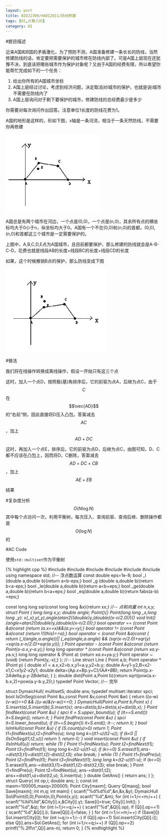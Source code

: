 ```yaml
---
layout: post
title: BZOJ2300/HAOI2011/防线修建
tags: [OI,计算几何]
category: OI
---
```


#题目描述

近来A国和B国的矛盾激化，为了预防不测，A国准备修建一条长长的防线，当然修建防线的话，肯定要把需要保护的城市修在防线内部了。可是A国上层现在还犹豫不决，到底该把哪些城市作为保护对象呢？又由于A国的经费有限，所以希望你能帮忙完成如下的一个任务：

1. 给出你所有的A国城市坐标
2. A国上层经过讨论，考虑到经济问题，决定取消对i城市的保护，也就是说i城市不需要在防线内了
3. A国上层询问对于剩下要保护的城市，修建防线的总经费最少是多少

你需要对每次询问作出回答。注意单位1长度的防线花费为1。

A国的地形是这样的，形如下图，x轴是一条河流，相当于一条天然防线，不需要你再修建

![](/images/oi/bzoj/2300_1.jpg)

A国总是有两个城市在河边，一个点是(0,0)，一个点是(n,0)，其余所有点的横坐标均大于0小于n，纵坐标均大于0。A国有一个不在(0,0)和(n,0)的首都。(0,0),(n,0)和首都这三个城市是一定需要保护的。

上图中，A,B,C,D,E点为A国城市，且目前都要保护，那么修建的防线就会是A-B-C-D，花费也就是线段AB的长度+线段BC的长度+线段CD的长度

如果，这个时候撤销B点的保护，那么防线变成下图

![](/images/oi/bzoj/2300_2.jpg)

#做法

我们将在线操作转换成离线操作，假设一开始只有这三个点

<object data="/images/oi/bzoj/bzoj2300_pic1.svg" type="image/svg+xml"></object>

这时，加入一个点D，按照极(基)角排序后，它的前驱为点A，后继为点C，由于$$C$$在$$\vec{AD}$$的“右前”侧，因此直接将D压入凸包，答案减去$$AC$$，加上$$AD+DC$$

<object data="/images/oi/bzoj/bzoj2300_pic2.svg" type="image/svg+xml"></object>

这时，再加入一个点E，排序后，它的前驱为点D，后继为点C，由图可知，D、C都不应该在凸包上，因而将D，C删除，答案减去$$AD+DC+CB$$，加上$$AE+EB$$

<object data="/images/oi/bzoj/bzoj2300_pic3.svg" type="image/svg+xml"></object>

结果

<object data="/images/oi/bzoj/bzoj2300_pic4.svg" type="image/svg+xml"></object>

#复杂度分析
$$O(N \log N)$$其中每个点访问一次，利用平衡树，每次压入、查询前驱、查询后继、删除操作都是$$O(\log N)$$的

#AC Code

使用`std::multiset`作为平衡树

{% highlight cpp %}
#include <iostream>
#include <cstdio>
#include <cstring>
#include <algorithm>
#include <cmath>
#include <set>
using namespace std;
//-- 浮点数运算
const double eps=1e-8;
bool _l (double a,double b){return a<b-eps;}
bool _g (double a,double b){return b<a-eps;}
bool _le(double a,double b){return a<b+eps;}
bool _ge(double a,double b){return b<a+eps;}
bool _eq(double a,double b){return fabs(a-b)<eps;}

const long long sqr(const long long &x){return x*x;}
//-- 点和向量
int n,x,y;
struct Point
{
    long long x,y;
    double angle;
    Point(){}
    Point(long long _x,long long _y):
        x(_x),y(_y),angle(atan2((double)y,(double)(x-n/2.0))){}
    void Init()
        {angle=atan2((double)y,(double)(x-n/2.0));}
    bool      operator == (const Point &a)const
        {return (a.x==x)&&(a.y==y);}
    bool      operator != (const Point &a)const
        {return !((*this)==a);}
    bool      operator <  (const Point &a)const
    {
        return
        (_l(angle,a.angle))||
        (_eq(angle,a.angle) && (sqr(x-n/2.0)+sqr(y)<sqr(a.x-n/2.0)+sqr(a.y)));
    }
    Point     operator -  (const Point &a)const
        {return Point(x-a.x,y-a.y);}
    long long operator *  (const Point &a)const
        {return x*a.y-y*a.x;}
    long long operator &  (Point a)
        {return x*a.x+y*a.y;}
    Point     operator ~  (void)
        {return Point(y,-x);}
};
//-- Line
struct Line
{
    Point a,b;
    Point operator * (Point p)
    {
        double x1 = a.x,x2=b.x,y1=a.y,y2=b.y;
        double A=y1-y2,B=x2-x1,C=x1*y2-x2*y1;
        double delta=(A*p.x+B*p.y+C)/(A*A+B*B);
        return Point(p.x-2*A*delta,p.y-2*B*delta);
    }
};
double dist(Point a,Point b){return sqrt(pow(a.x-b.x,2)+pow(a.y-b.y,2));}
typedef Point Vector;
//-- 完毕

struct DymaicHull{
    multiset<Point>S;
    double ans;
    typedef multiset<Point>::iterator spci;
    bool IsOnSeg(const Point &u,const Point &v,const Point &w)
    {
        return ((u-w)*(v-w))==0 && ((u-w)&(v-w))<=0;
    }
    DymaicHull(Point a,Point b,Point x)
    {
        S.insert(a),S.insert(b),S.insert(x);
        ans=dist(a,b)+dist(a,x)+dist(b,x);
    }
    Point findNext(const Point &u)
    {
        spci it = S.upper_bound(u);
        if (it==S.end())
            it=S.begin();
        return *it;
    }
    Point findPre(const Point &u)
    {
        spci it=S.lower_bound(u);
        if (it==S.begin())
            it=S.end();
        it--;
        return *it;
    }
    bool IsInHull(const Point &u)
    {
        if (S.count(u)>0)
            return 1;
        Point t1=findNext(u),t2=findPre(u);
        long long k=((t1-u)*(t2-u));
        if (k<0 || (IsOnSeg(t1,t2,u)))
            return 1;
        return 0;
    }
    void insert(const Point &u)
    {
        if (IsInHull(u))
            return;
        while (1)
        {
            Point t1=findNext(u);
            Point t2=findNext(t1);
            Point t3=findPre(t1);
            long long k=(t2-u)*(t1-u);
            if (k>=0)
                S.erase(t1),ans-=dist(t3,t1)+dist(t1,t2)-dist(t2,t3);
            else
                break;
        }
        while (1)
        {
            Point t1=findPre(u);
            Point t2=findPre(t1);
            Point t3=findNext(t1);
            long long k=(t2-u)*(t1-u);
            if (k<=0)
                S.erase(t1),ans-=dist(t3,t1)+dist(t1,t2)-dist(t2,t3);
            else
                break;
        }
        Point t1=findPre(u);
        Point t2=findNext(u);
        ans-=dist(t1,t2);
        ans+=dist(t1,u)+dist(t2,u);
        S.insert(u);
    }
    double GetAns()
    {
        return ans;
    }
};
struct Query{
    int op,i;
    double ans;
};
const int maxm=100005,maxq=200005;
Point City[maxm];
Query Q[maxq];
bool Save[maxm];
int m,q;
int main()
{
    scanf("%d%d%d",&n,&x,&y);
    DymaicHull Sol(Point(0,0),Point(n,0),Point(x,y));
    scanf("%d",&m);
    for (int i=1;i<=m;i++)
    {
        scanf("%lld%lld",&City[i].x,&City[i].y);
        Save[i]=true;
        City[i].Init();
    }
    scanf("%d",&q);
    for (int i=1;i<=q;i++)
    {
        scanf("%d",&Q[i].op);
        if (Q[i].op==1)
        {
            scanf("%d",&Q[i].i);
            Save[Q[i].i]=false;
        }
    }
    for (int i=1;i<=m;i++)
        if (Save[i])
            Sol.insert(City[i]);
    for (int i=q;i>=1;i--)
        if (Q[i].op==1)
            Sol.insert(City[Q[i].i]);
        else
            Q[i].ans=Sol.GetAns();
    for (int i=1;i<=q;i++)
        if (Q[i].op==2)
            printf("%.2lf\n",Q[i].ans-n);
    return 0;
}
{% endhighlight %}

